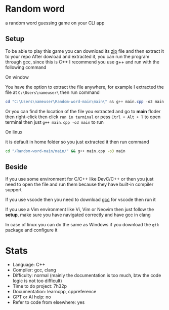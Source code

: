 # Random word

a random word guessing game on your CLI app

## Setup

To be able to play this game you can download its [zip](https://github.com/ShimejiAnna4191/Random-word/archive/refs/heads/main.zip) file and then extract it to your repo
After dowload and extracted it, you can run the program through gcc, since this is C++ I recommend you use g++ and run with the following command

On window

You have the option to extract the file anywhere, for example I extracted the file at `C:\Users\nameuser\` then run command

```powershell
cd "C:\Users\nameuser\Random-word-main\main\" && g++ main.cpp -o3 main
```

Or you can find the location of the file you extracted and go to **main** floder then right-click then click `run in terminal` or pess `Ctrl + Alt + T` to open terminal then just `g++ main.cpp -o3 main` to run

On linux

it is default in home folder so you just extracted it then run command

```bash
cd "/Random-word-main/main/" && g++ main.cpp -o3 main
```

## Beside

If you use some environment for C/C++ like DevC/C++ or then you just need to open the file and run them because they have built-in compiler support

If you use vscode then you need to download [gcc](https://code.visualstudio.com/docs/cpp/config-mingw) for vscode then run it

If you use a Vim environment like Vi, Vim or Neovim then just follow the **setup**, make sure you have navigated correctly and have gcc in clang

In case of linux you can do the same as Windows if you download the `gtk` package and configure it

# Stats

* Language: C++
* Compiler: gcc, clang
* Difficulty: normal (mainly the documentation is too much, btw the code logic is not too difficult)
* Time to do project: 7h32p
* Documentation: learncpp, cppreference
* GPT or AI help: no
* Refer to code from elsewhere: yes
